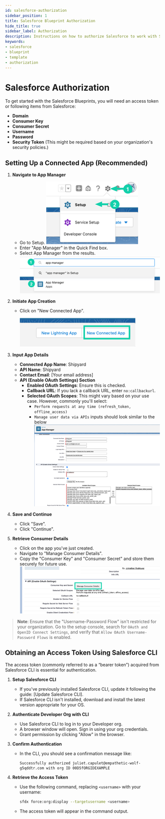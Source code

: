 ```yaml
---
id: salesforce-authorization
sidebar_position: 1
title: Salesforce Blueprint Authorization
hide_title: true
sidebar_label: Authorization
description: Instructions on how to authorize Salesforce to work with Shipyard's low-code Salesforce templates.
keywords:
- salesforce
- blueprint
- template
- authorization
---
```


# Salesforce Authorization
To get started with the Salesforce Blueprints, you will need an access token or following items from Salesforce:

- **Domain**
- **Consumer Key**
- **Consumer Secret**
- **Username**
- **Password**
- **Security Token** (This might be required based on your organization's security policies.)

## Setting Up a Connected App (Recommended)
1. **Navigate to App Manager**
   - Go to Setup.
   ![](../../.gitbook/assets/shipyard_2023-09-29-11-08-12.png)
   - Enter "App Manager" in the Quick Find box.
   - Select App Manager from the results.
   ![](../../.gitbook/assets/shipyard_2023-09-29-11-09-28.png)
2. **Initiate App Creation**
   - Click on "New Connected App".
   ![](../../.gitbook/assets/shipyard_2023-09-29-11-10-02.png)
3. **Input App Details**
   - **Connected App Name**: Shipyard
   - **API Name**: Shipyard
   - **Contact Email**: [Your email address]
   - **API (Enable OAuth Settings) Section** 
      - **Enabled OAuth Settings**: Ensure this is checked.
      - **Callback URL**: If you lack a callback URL, enter `no:callbackurl`.
      - **Selected OAuth Scopes**: This might vary based on your use case. However, commonly you'll select:
         - `Perform requests at any time (refresh_token, offline_access)`
         - `Manage user data via APIs`
   inputs should look similar to the below
   ![](../../.gitbook/assets/shipyard_2023-09-29-11-14-05.png)
4. **Save and Continue**
   - Click "Save".
   - Click "Continue".

5. **Retrieve Consumer Details**
   - Click on the app you've just created.
   - Navigate to "Manage Consumer Details".
   - Copy the "Consumer Key" and "Consumer Secret" and store them securely for future use.
   ![](../../.gitbook/assets/shipyard_2023-09-29-11-15-04.png)
> **Note**: Ensure that the "Username-Password Flow" isn't restricted for your organization. Go to the setup console, search for `OAuth and OpenID Connect Settings`, and verify that `Allow OAuth Username-Password Flows` is enabled.



## Obtaining an Access Token Using Salesforce CLI

The access token (commonly referred to as a “bearer token”) acquired from Salesforce CLI is essential for authentication.

1. **Setup Salesforce CLI**
   - If you've previously installed Salesforce CLI, update it following the guide: [Update Salesforce CLI].
   - If Salesforce CLI isn't installed, download and install the latest version appropriate for your OS.

2. **Authenticate Developer Org with CLI**
   - Use Salesforce CLI to log in to your Developer org.
   - A browser window will open. Sign in using your org credentials.
   - Grant permission by clicking "Allow" in the browser.

3. **Confirm Authentication**
   - In the CLI, you should see a confirmation message like:
     ```
     Successfully authorized juliet.capulet@empathetic-wolf-g5qddtr.com with org ID 00D5fORGIDEXAMPLE
     ```

4. **Retrieve the Access Token**
   - Use the following command, replacing `<username>` with your username:
     ```bash
     sfdx force:org:display --targetusername <username>
     ```
   - The access token will appear in the command output.
   


